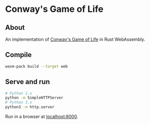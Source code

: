 # Conway's Game of Life

## About

An implementation of [Conway's Game of Life](https://en.wikipedia.org/wiki/Conway%27s_Game_of_Life) in Rust WebAssembly.

## Compile

```bash
wasm-pack build --target web
```

## Serve and run

```bash
# Python 2.x
python -m SimpleHTTPServer
# Python 3.x
python3 -m http.server
```

Run in a browser at [localhost:8000](localhost:8000).
